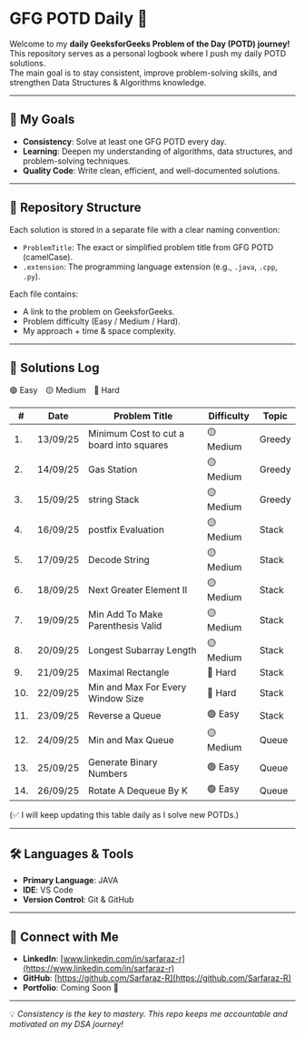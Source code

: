 # GFG POTD Daily 🚀

Welcome to my **daily GeeksforGeeks Problem of the Day (POTD) journey!**  
This repository serves as a personal logbook where I push my daily POTD solutions.  
The main goal is to stay consistent, improve problem-solving skills, and strengthen Data Structures & Algorithms knowledge.

---

## 🎯 My Goals

- **Consistency**: Solve at least one GFG POTD every day.
- **Learning**: Deepen my understanding of algorithms, data structures, and problem-solving techniques.
- **Quality Code**: Write clean, efficient, and well-documented solutions.

---

## 📁 Repository Structure

Each solution is stored in a separate file with a clear naming convention:

- `ProblemTitle`: The exact or simplified problem title from GFG POTD (camelCase).
- `.extension`: The programming language extension (e.g., `.java`, `.cpp`, `.py`).

Each file contains:

- A link to the problem on GeeksforGeeks.
- Problem difficulty (Easy / Medium / Hard).
- My approach + time & space complexity.

---

## 📜 Solutions Log

🟢 Easy 🟡 Medium 🔴 Hard

| #   | Date     | Problem Title                            | Difficulty | Topic  |
| --- | -------- | ---------------------------------------- | ---------- | ------ |
| 1.  | 13/09/25 | Minimum Cost to cut a board into squares | 🟡 Medium  | Greedy |
| 2.  | 14/09/25 | Gas Station                              | 🟡 Medium  | Greedy |
| 3.  | 15/09/25 | string Stack                             | 🟡 Medium  | Greedy |
| 4.  | 16/09/25 | postfix Evaluation                       | 🟡 Medium  | Stack  |
| 5.  | 17/09/25 | Decode String                            | 🟡 Medium  | Stack  |
| 6.  | 18/09/25 | Next Greater Element II                  | 🟡 Medium  | Stack  |
| 7.  | 19/09/25 | Min Add To Make Parenthesis Valid        | 🟡 Medium  | Stack  |
| 8.  | 20/09/25 | Longest Subarray Length                  | 🟡 Medium  | Stack  |
| 9.  | 21/09/25 | Maximal Rectangle                        | 🔴 Hard    | Stack  |
| 10. | 22/09/25 | Min and Max For Every Window Size        | 🔴 Hard    | Stack  |
| 11. | 23/09/25 | Reverse a Queue                          | 🟢 Easy    | Stack  |
| 12. | 24/09/25 | Min and Max Queue                        | 🟡 Medium  | Queue  |
| 13. | 25/09/25 | Generate Binary Numbers                  | 🟢 Easy    | Queue  |
| 14. | 26/09/25 | Rotate A Dequeue By K                    | 🟢 Easy    | Queue  |

(✅ I will keep updating this table daily as I solve new POTDs.)

---

## 🛠️ Languages & Tools

- **Primary Language**: JAVA
- **IDE**: VS Code
- **Version Control**: Git & GitHub

---

## 🔗 Connect with Me

- **LinkedIn**: [www.linkedin.com/in/sarfaraz-r](https://www.linkedin.com/in/sarfaraz-r)
- **GitHub**: [https://github.com/Sarfaraz-R](https://github.com/Sarfaraz-R)
- **Portfolio**: Coming Soon 🚀

---

💡 _Consistency is the key to mastery. This repo keeps me accountable and motivated on my DSA journey!_
